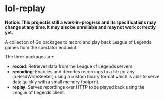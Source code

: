 # lol-replay

**Notice: This project is still a work-in-progress and its specifications may change at any time. It may also be unreliable and may not work correctly yet.**

A collection of Go packages to record and play back League of Legends games from the spectator endpoint.

The three packages are:
- **record**: Retrieves data from the League of Legends servers.
- **recording**: Encodes and decodes recordings to a file (or any io.ReadWriteSeeker) using a custom binary format which is able to serve data quickly with a small memory footprint.
- **replay**: Serves recordings over HTTP to be played back using the League of Legends client.
